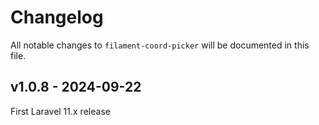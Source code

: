 # Changelog

All notable changes to `filament-coord-picker` will be documented in this file.

## v1.0.8 - 2024-09-22

First Laravel 11.x release

